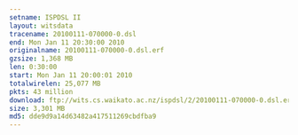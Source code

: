 ```yaml
---
setname: ISPDSL II
layout: witsdata
tracename: 20100111-070000-0.dsl
end: Mon Jan 11 20:30:00 2010
originalname: 20100111-070000-0.dsl.erf
gzsize: 1,368 MB
len: 0:30:00
start: Mon Jan 11 20:00:01 2010
totalwirelen: 25,077 MB
pkts: 43 million
download: ftp://wits.cs.waikato.ac.nz/ispdsl/2/20100111-070000-0.dsl.erf.gz
size: 3,301 MB
md5: dde9d9a14d63482a417511269cbdfba9
---
```

